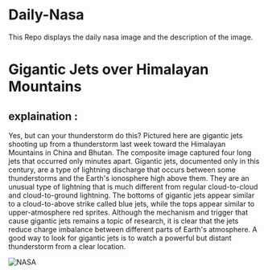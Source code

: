 # Daily-Nasa

This Repo displays the daily nasa image and the description of the image.

<!--NASA-->
# Gigantic Jets over Himalayan Mountains
## explaination :

Yes, but can your thunderstorm do this? Pictured here are gigantic jets shooting up from a thunderstorm last week toward the Himalayan Mountains in China and Bhutan. The composite image captured four long jets that occurred only minutes apart. Gigantic jets, documented only in this century, are a type of lightning discharge that occurs between some thunderstorms and the Earth's ionosphere high above them.  They are an unusual type of lightning that is much different from regular cloud-to-cloud and cloud-to-ground lightning. The bottoms of gigantic jets appear similar to a  cloud-to-above strike called blue jets, while the tops appear similar to upper-atmosphere red sprites. Although the mechanism and trigger that cause gigantic jets remains a topic of research, it is clear that the jets reduce charge imbalance between different parts of Earth's atmosphere.  A good way to look for gigantic jets is to watch a powerful but distant thunderstorm from a clear location.

![NASA](https://apod.nasa.gov/apod/image/2406/GiganticJets_Xuanhua_960.jpg)
<!--/NASA-->